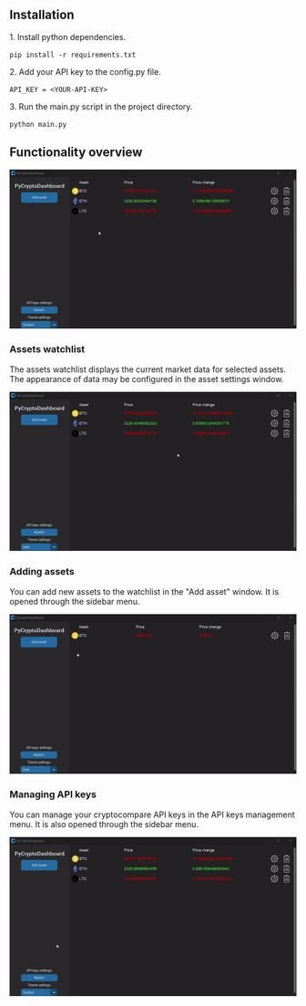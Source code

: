 ## Installation
1\. Install python dependencies.

	pip install -r requirements.txt

2\. Add your API key to the config.py file.

	API_KEY = <YOUR-API-KEY>

3\. Run the main.py script in the project directory.

	python main.py

## Functionality overview

![py_crypto_dashboard](/resources/readme_files/main_page.gif)

### Assets watchlist
 
The assets watchlist displays the current market data for selected assets. The appearance of data may be configured in the asset settings window.

![py_crypto_dashboard](/resources/readme_files/watchlist_functionality.gif)

### Adding assets

You can add new assets to the watchlist in the "Add asset" window. It is opened through the sidebar menu.

![py_crypto_dashboard](/resources/readme_files/adding_assets.gif)

### Managing API keys

You can manage your cryptocompare API keys in the API keys management menu. It is also opened through the sidebar menu.

![py_crypto_dashboard](/resources/readme_files/api_keys_settings.gif)
